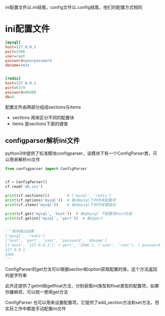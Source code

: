 ini配置文件以.ini结尾，config文件以.config结尾，他们的配置方式相同



# ini配置文件

```ini
[mysql]
host=127.0.0.1
port=3306
user=root
password=yourpassword
dbname=test


[redis]
host=127.0.0.1
port=6379
password=88888
db=0
```

配置文件由两部分组成sections与items

- sections 用来区分不同的配置块
- items 是sections下面的键值



## configparser解析ini文件

python3中提供了标准模块configparser，该模块下有一个ConfigParser类，可以用来解析ini文件

```python
from configparser import ConfigParser


cf = ConfigParser()
cf.read('db.ini')

print(cf.sections())        # ['mysql', 'redis']
print(cf.options('mysql'))  # 输出mysql下的所有配置项
print(cf.items('mysql'))    # 输出mysql下的所有键值对

print(cf.get('mysql', 'host'))  # 输出mysql 下配置项host的值
print(cf.getint('mysql', 'port'))  # 输出port


'''程序输出结果
['mysql', 'redis']
['host', 'port', 'user', 'password', 'dbname']
[('host', '127.0.0.1'), ('port', '3306'), ('user', 'root'), ('password', 'yourpassword'), ('dbname', 'test')]
127.0.0.1
3306
'''
```

ConfigParser的get方法可以根据section和option获取配置的值，这个方法返回的是字符串

此外还提供了getint和getfloat方法，分别获取int类型和float类型的配置项，如果你嫌麻烦，可以统一使用get方法

ConfigParser 也可以用来设置配置项，它提供了add_section方法和set方法，但实际工作中都是手动配置ini文件







